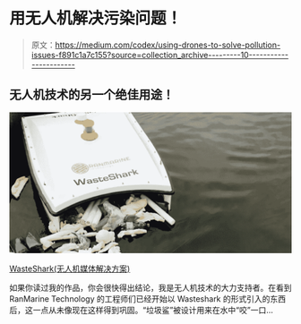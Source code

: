 # 用无人机解决污染问题！

> 原文：<https://medium.com/codex/using-drones-to-solve-pollution-issues-f891c1a7c155?source=collection_archive---------10----------------------->

## 无人机技术的另一个绝佳用途！

![](img/74a45971e338700d9369d9a60ce2868e.png)

[WasteShark(无人机媒体解决方案)](https://img1.wsimg.com/isteam/ip/a4e97476-de2b-458f-acd8-d9e737c3fa0f/IMG_4576.jpg/:/cr=t:0%25,l:0%25,w:98.06%25,h:73.53%25/rs=w:1200,h:600,cg:true,m)

如果你读过我的作品，你会很快得出结论，我是无人机技术的大力支持者。在看到 RanMarine Technology 的工程师们已经开始以 Wasteshark 的形式引入的东西后，这一点从未像现在这样得到巩固。“垃圾鲨”被设计用来在水中“咬”一口…